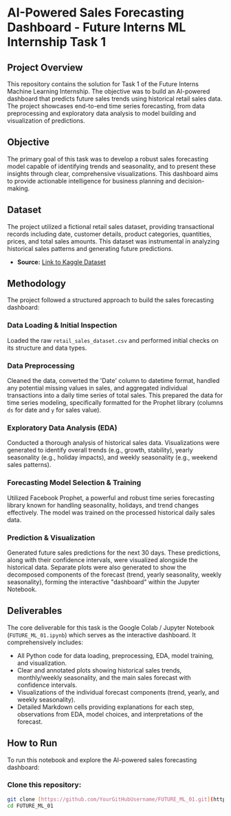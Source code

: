 # AI-Powered Sales Forecasting Dashboard - Future Interns ML Internship Task 1

## Project Overview
This repository contains the solution for Task 1 of the Future Interns Machine Learning Internship. The objective was to build an AI-powered dashboard that predicts future sales trends using historical retail sales data. The project showcases end-to-end time series forecasting, from data preprocessing and exploratory data analysis to model building and visualization of predictions.

## Objective
The primary goal of this task was to develop a robust sales forecasting model capable of identifying trends and seasonality, and to present these insights through clear, comprehensive visualizations. This dashboard aims to provide actionable intelligence for business planning and decision-making.

## Dataset
The project utilized a fictional retail sales dataset, providing transactional records including date, customer details, product categories, quantities, prices, and total sales amounts. This dataset was instrumental in analyzing historical sales patterns and generating future predictions.

* **Source:** [Link to Kaggle Dataset](https://www.kaggle.com/datasets/mohammadtalib786/retail-sales-dataset?resource=download)

## Methodology
The project followed a structured approach to build the sales forecasting dashboard:

### Data Loading & Initial Inspection
Loaded the raw `retail_sales_dataset.csv` and performed initial checks on its structure and data types.

### Data Preprocessing
Cleaned the data, converted the 'Date' column to datetime format, handled any potential missing values in sales, and aggregated individual transactions into a daily time series of total sales. This prepared the data for time series modeling, specifically formatted for the Prophet library (columns `ds` for date and `y` for sales value).

### Exploratory Data Analysis (EDA)
Conducted a thorough analysis of historical sales data. Visualizations were generated to identify overall trends (e.g., growth, stability), yearly seasonality (e.g., holiday impacts), and weekly seasonality (e.g., weekend sales patterns).

### Forecasting Model Selection & Training
Utilized Facebook Prophet, a powerful and robust time series forecasting library known for handling seasonality, holidays, and trend changes effectively. The model was trained on the processed historical daily sales data.

### Prediction & Visualization
Generated future sales predictions for the next 30 days. These predictions, along with their confidence intervals, were visualized alongside the historical data. Separate plots were also generated to show the decomposed components of the forecast (trend, yearly seasonality, weekly seasonality), forming the interactive "dashboard" within the Jupyter Notebook.

## Deliverables
The core deliverable for this task is the Google Colab / Jupyter Notebook (`FUTURE_ML_01.ipynb`) which serves as the interactive dashboard. It comprehensively includes:
* All Python code for data loading, preprocessing, EDA, model training, and visualization.
* Clear and annotated plots showing historical sales trends, monthly/weekly seasonality, and the main sales forecast with confidence intervals.
* Visualizations of the individual forecast components (trend, yearly, and weekly seasonality).
* Detailed Markdown cells providing explanations for each step, observations from EDA, model choices, and interpretations of the forecast.

## How to Run
To run this notebook and explore the AI-powered sales forecasting dashboard:

### Clone this repository:
```bash
git clone [https://github.com/YourGitHubUsername/FUTURE_ML_01.git](https://github.com/YourGitHubUsername/FUTURE_ML_01.git)
cd FUTURE_ML_01
